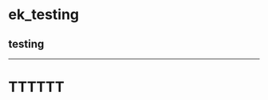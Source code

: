 # ek_testing
testing
-------------------------------------
-------------------------------------
# TTTTTT
